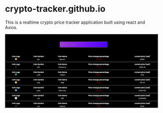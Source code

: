 # crypto-tracker.github.io

<p>This is a realtime crypto price tracker application built using react and Axios.</p>
<img src="crypto-tracker.png"/>
